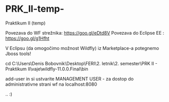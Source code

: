 # PRK_II-temp-
Praktikum II (temp)

Povezava do WF strežnika: https://goo.gl/eDtd8V
Povezava do Eclipse EE :  https://goo.gl/g1Hfht

V Eclipsu (da omogočimo možnost Wildfly) iz Marketplace-a potegnemo Jboss tools!

cd C:\Users\Denis Bobovnik\Desktop\FERI\2. letnik\2. semester\PRK II - Praktikum II\vaje\wildfly-11.0.0.Final\bin

add-user in si ustvarite MANAGEMENT USER - za dostop do administrativne strani wf na localhost:8080

.. :)
